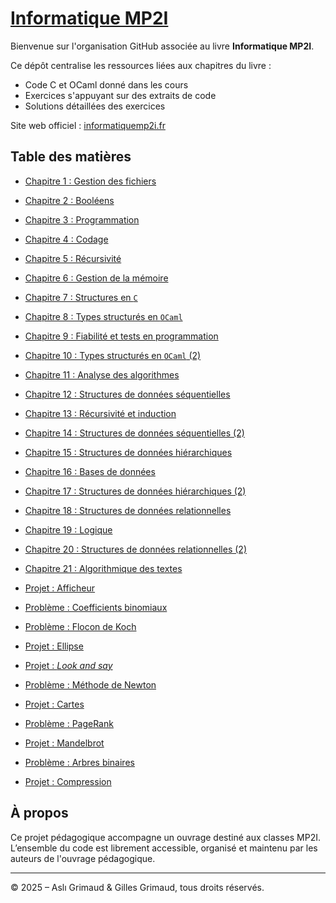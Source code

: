 # [Informatique MP2I](https://www.informatiquemp2i.fr)

Bienvenue sur l'organisation GitHub associée au livre **Informatique MP2I**.

Ce dépôt centralise les ressources liées aux chapitres du livre :  
- Code C et OCaml donné dans les cours  
- Exercices s'appuyant sur des extraits de code   
- Solutions détaillées des exercices

Site web officiel : [informatiquemp2i.fr](https://www.informatiquemp2i.fr)

## Table des matières

* [Chapitre 1 : Gestion des fichiers](https://github.com/Informatique-MP2I/Ch01_Gestion_des_Fichiers)
* [Chapitre 2 : Booléens](https://github.com/Informatique-MP2I/Ch02_Booleens)
* [Chapitre 3 : Programmation](https://github.com/Informatique-MP2I/Ch03_Programmation)
* [Chapitre 4 : Codage](https://github.com/Informatique-MP2I/Ch04_Codage)
* [Chapitre 5 : Récursivité](https://github.com/Informatique-MP2I/Ch05_Recursivite)
* [Chapitre 6 : Gestion de la mémoire](https://github.com/Informatique-MP2I/Ch06_Gestion_de_la_Memoire)
* [Chapitre 7 : Structures en `C`](https://github.com/Informatique-MP2I/Ch07_Structures_en_C)
* [Chapitre 8 : Types structurés en `OCaml`](https://github.com/Informatique-MP2I/Ch08_Types_Structures_en_OCaml)
* [Chapitre 9 : Fiabilité et tests en programmation](https://github.com/Informatique-MP2I/Ch09_Fiabilite_et_Tests_en_Programmation)
* [Chapitre 10 : Types structurés en `OCaml` (2)](https://github.com/Informatique-MP2I/Ch10_Types_Structures_en_OCaml_2)
* [Chapitre 11 : Analyse des algorithmes](https://github.com/Informatique-MP2I/Ch11_Analyse_des_Algorithmes)
* [Chapitre 12 : Structures de données séquentielles](https://github.com/Informatique-MP2I/Ch12_Structures_de_Donnees_Sequentielles)
* [Chapitre 13 : Récursivité et induction](https://github.com/Informatique-MP2I/Ch13_Recursivite_et_Induction)
* [Chapitre 14 : Structures de données séquentielles (2)](https://github.com/Informatique-MP2I/Ch14_Structures_de_Donnees_Sequentielles_2)
* [Chapitre 15 : Structures de données hiérarchiques](https://github.com/Informatique-MP2I/Ch15_Structures_de_Donnees_Hierarchiques)
* [Chapitre 16 : Bases de données](https://github.com/Informatique-MP2I/Ch16_Bases_de_Donnees)
* [Chapitre 17 : Structures de données hiérarchiques (2)](https://github.com/Informatique-MP2I/Ch17_Structures_de_Donnees_Hierarchiques_2)
* [Chapitre 18 : Structures de données relationnelles](https://github.com/Informatique-MP2I/Ch18_Structures_de_Donnees_Relationnelles)
* [Chapitre 19 : Logique](https://github.com/Informatique-MP2I/Ch19_Logique)
* [Chapitre 20 : Structures de données relationnelles (2)](https://github.com/Informatique-MP2I/Ch20_Structures_de_Donnees_Relationnelles_2)
* [Chapitre 21 : Algorithmique des textes](https://github.com/Informatique-MP2I/Ch21_Algorithmique_des_Textes)

* [Projet : Afficheur](https://github.com/Informatique-MP2I/Projet_Afficheur)
* [Problème : Coefficients binomiaux](https://github.com/Informatique-MP2I/Probleme_Coef_Binomiaux)
* [Problème : Flocon de Koch](https://github.com/Informatique-MP2I/Probleme_Flocon_Koch)
* [Projet : Ellipse](https://github.com/Informatique-MP2I/Projet_Ellipse)
* [Projet : *Look and say*](https://github.com/Informatique-MP2I/Projet_Look_and_Say)
* [Problème : Méthode de Newton](https://github.com/Informatique-MP2I/Probleme_Methode_Newton)
* [Projet : Cartes](https://github.com/Informatique-MP2I/Projet_Cartes)
* [Problème : PageRank](https://github.com/Informatique-MP2I/Probleme_PageRank)
* [Projet : Mandelbrot](https://github.com/Informatique-MP2I/Projet_Mandelbrot)
* [Problème : Arbres binaires](https://github.com/Informatique-MP2I/Probleme_Arbres_Binaires)
* [Projet : Compression](https://github.com/Informatique-MP2I/Projet_Compression)

## À propos

Ce projet pédagogique accompagne un ouvrage destiné aux classes MP2I.  
L’ensemble du code est librement accessible, organisé et maintenu par les auteurs de l'ouvrage pédagogique.

---
© 2025 – Aslı Grimaud & Gilles Grimaud, tous droits réservés.
